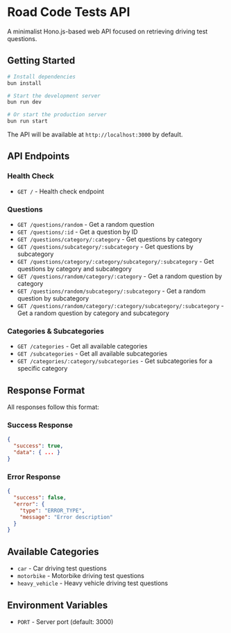 # Road Code Tests API

A minimalist Hono.js-based web API focused on retrieving driving test questions.

## Getting Started

```bash
# Install dependencies
bun install

# Start the development server
bun run dev

# Or start the production server
bun run start
```

The API will be available at `http://localhost:3000` by default.

## API Endpoints

### Health Check

- `GET /` - Health check endpoint

### Questions

- `GET /questions/random` - Get a random question
- `GET /questions/:id` - Get a question by ID
- `GET /questions/category/:category` - Get questions by category
- `GET /questions/subcategory/:subcategory` - Get questions by subcategory
- `GET /questions/category/:category/subcategory/:subcategory` - Get questions by category and subcategory
- `GET /questions/random/category/:category` - Get a random question by category
- `GET /questions/random/subcategory/:subcategory` - Get a random question by subcategory
- `GET /questions/random/category/:category/subcategory/:subcategory` - Get a random question by category and subcategory

### Categories & Subcategories

- `GET /categories` - Get all available categories
- `GET /subcategories` - Get all available subcategories
- `GET /categories/:category/subcategories` - Get subcategories for a specific category

## Response Format

All responses follow this format:

### Success Response

```json
{
  "success": true,
  "data": { ... }
}
```

### Error Response

```json
{
  "success": false,
  "error": {
    "type": "ERROR_TYPE",
    "message": "Error description"
  }
}
```

## Available Categories

- `car` - Car driving test questions
- `motorbike` - Motorbike driving test questions
- `heavy_vehicle` - Heavy vehicle driving test questions

## Environment Variables

- `PORT` - Server port (default: 3000)
